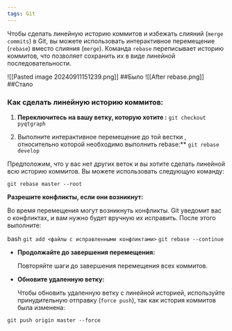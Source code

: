 ```yaml
---
tags: Git 
---
```

Чтобы сделать линейную историю коммитов и избежать слияний (`merge commits`) в Git, вы можете использовать интерактивное перемещение (`rebase`) вместо слияния (`merge`). Команда `rebase` переписывает историю коммитов, что позволяет сохранить их в виде линейной последовательности.

![[Pasted image 20240911151239.png]]
##Было
![[After rebase.png]]
##Стало



### Как сделать линейную историю коммитов:

1. **Переключитесь на вашу ветку, которую хотите :**
	`git checkout pyqtgraph`
	
2. Выполните интерактивное перемещение до той вестки , относительно которой необходимо выполнить rebase:**
	`git rebase develop` 

Предположим, что у вас нет других веток и вы хотите сделать линейной всю историю коммитов. Вы можете использовать следующую команду:

	git rebase master --root

	

**Разрешите конфликты, если они возникнут:**

Во время перемещения могут возникнуть конфликты. Git уведомит вас о конфликтах, и вам нужно будет вручную их исправить. После этого выполните:

bash
`git add <файлы с исправленными конфликтами>` 
`git rebase --continue`

- **Продолжайте до завершения перемещения:**
    
    Повторяйте шаги до завершения перемещения всех коммитов.
    
- **Обновите удаленную ветку:**
    
    Чтобы обновить удаленную ветку с линейной историей, используйте принудительную отправку (`force push`), так как история коммитов была изменена:

`git push origin master --force`